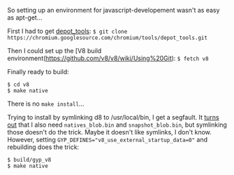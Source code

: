 So setting up an environment for javascript-developement wasn't as easy as apt-get...

First I had to get [depot_tools](http://dev.chromium.org/developers/how-tos/install-depot-tools):
`$ git clone https://chromium.googlesource.com/chromium/tools/depot_tools.git`

Then I could set up the [V8 build environment(https://github.com/v8/v8/wiki/Using%20Git):
`$ fetch v8`

Finally ready to build:
```
$ cd v8
$ make native
```

There is no `make install`...

Trying to install by symlinking d8 to /usr/local/bin, I get a segfault. It 
[turns out](https://groups.google.com/forum/#!topic/v8-users/3fQiwMi6_jc)
that I also need `natives_blob.bin` and `snapshot_blob.bin`, but
symlinking those doesn't do the trick. Maybe it doesn't like symlinks,
I don't know. However, setting `GYP_DEFINES="v8_use_external_startup_data=0"`
and rebuilding does the trick:
```
$ build/gyp_v8
$ make native
```
